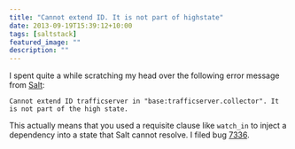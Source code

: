 ```yaml
---
title: "Cannot extend ID. It is not part of highstate"
date: 2013-09-19T15:39:12+10:00
tags: [saltstack]
featured_image: ""
description: ""
---
```


I spent quite a while scratching my head over the following error message from [Salt](http://saltstack.com):

    Cannot extend ID trafficserver in "base:trafficserver.collector". It is not part of the high state.

This actually means that you used a requisite clause like ``watch_in`` to inject a dependency into a state that Salt cannot resolve. I filed bug [7336](https://github.com/saltstack/salt/issues/7336).
